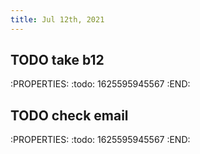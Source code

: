 ```yaml
---
title: Jul 12th, 2021
---
```


## TODO take b12
:PROPERTIES:
:todo: 1625595945567
:END:
## TODO check email
:PROPERTIES:
:todo: 1625595945567
:END:
